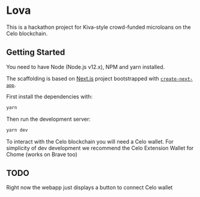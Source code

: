 # Lova

This is a hackathon project for Kiva-style crowd-funded microloans on the Celo blockchain.

## Getting Started

You need to have Node (Node.js v12.x), NPM and yarn installed.

The scaffolding is based on [Next.js](https://nextjs.org/) project bootstrapped with [`create-next-app`](https://github.com/vercel/next.js/tree/canary/packages/create-next-app).

First install the dependencies with:
```bash
yarn
```

Then run the development server:

```bash
yarn dev
```

To interact with the Celo blockchain you will need a Celo wallet. For simplicity of dev development we recommend the Celo Extension Wallet for Chome (works on Brave too)

## TODO

Right now the webapp just displays a button to connect Celo wallet
